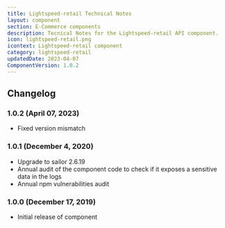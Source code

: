 ```yaml
---
title: Lightspeed-retail Technical Notes
layout: component
section: E-Commerce components
description: Tecnical Notes for the Lightspeed-retail API component.
icon: lightspeed-retail.png
icontext: Lightspeed-retail component
category: lightspeed-retail
updatedDate: 2023-04-07
ComponentVersion: 1.0.2
---
```


## Changelog

### 1.0.2 (April 07, 2023)

* Fixed version mismatch

### 1.0.1 (December 4, 2020)

* Upgrade to sailor 2.6.19
* Annual audit of the component code to check if it exposes a sensitive data in the logs
* Annual npm vulnerabilities audit

### 1.0.0 (December 17, 2019)

* Initial release of component
